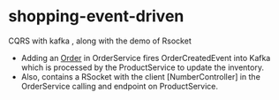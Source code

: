 # shopping-event-driven
CQRS with kafka , along with the demo of Rsocket

* Adding an [Order](http://localhost:8080/orders) in OrderService fires OrderCreatedEvent into Kafka which is processed by the ProductService to update the inventory.
* Also, contains a RSocket with the client [NumberController] in the OrderService  calling and endpoint on ProductService.


